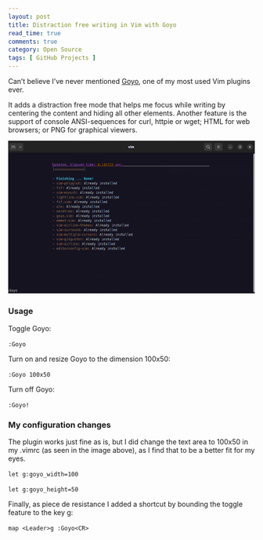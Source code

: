 ```yaml
---
layout: post
title: Distraction free writing in Vim with Goyo
read_time: true  
comments: true
category: Open Source
tags: [ GitHub Projects ]
---
```


Can’t believe I’ve never mentioned [Goyo](https://github.com/junegunn/goyo.vim), one of my most used Vim plugins ever.

It adds a distraction free mode that helps me focus while writing by centering the content and hiding all other elements.
Another feature is the support of console ANSI-sequences for curl, httpie or wget; HTML for web browsers; or PNG for graphical viewers. 

<img src="/assets/vim-goyo.png" width="654">

### Usage

Toggle Goyo:

`:Goyo`

Turn on and resize Goyo to the dimension 100x50:

`:Goyo 100x50`

Turn off Goyo:

`:Goyo!`

### My configuration changes

The plugin works just fine as is, but I did change the text area to 100x50 in my .vimrc (as seen in the image above), as I find that to be a better fit for my eyes.

`let g:goyo_width=100`

`let g:goyo_height=50`

Finally, as piece de resistance I added a shortcut by bounding the toggle feature to the key <Leader>g:

`map <Leader>g :Goyo<CR>`
